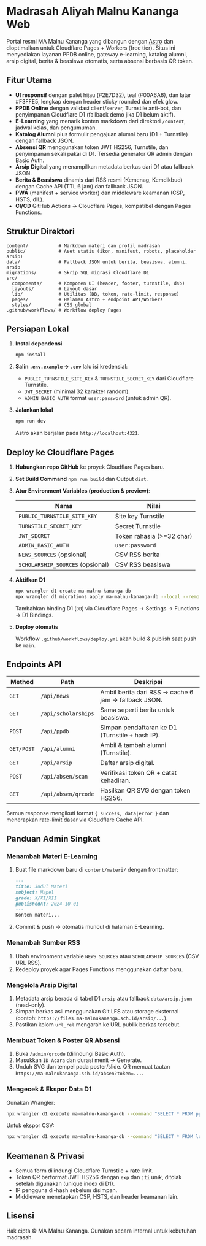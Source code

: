 # Madrasah Aliyah Malnu Kananga Web

Portal resmi MA Malnu Kananga yang dibangun dengan [Astro](https://astro.build) dan dioptimalkan untuk Cloudflare Pages + Workers (free tier). Situs ini menyediakan layanan PPDB online, gateway e-learning, katalog alumni, arsip digital, berita & beasiswa otomatis, serta absensi berbasis QR token.

## Fitur Utama

- **UI responsif** dengan palet hijau (#2E7D32), teal (#00A6A6), dan latar #F3FFE5, lengkap dengan header sticky rounded dan efek glow.
- **PPDB Online** dengan validasi client/server, Turnstile anti-bot, dan penyimpanan Cloudflare D1 (fallback demo jika D1 belum aktif).
- **E-Learning** yang menarik konten markdown dari direktori `/content`, jadwal kelas, dan pengumuman.
- **Katalog Alumni** plus formulir pengajuan alumni baru (D1 + Turnstile) dengan fallback JSON.
- **Absensi QR** menggunakan token JWT HS256, Turnstile, dan penyimpanan sekali pakai di D1. Tersedia generator QR admin dengan Basic Auth.
- **Arsip Digital** yang menampilkan metadata berkas dari D1 atau fallback JSON.
- **Berita & Beasiswa** dinamis dari RSS resmi (Kemenag, Kemdikbud) dengan Cache API (TTL 6 jam) dan fallback JSON.
- **PWA** (manifest + service worker) dan middleware keamanan (CSP, HSTS, dll.).
- **CI/CD** GitHub Actions → Cloudflare Pages, kompatibel dengan Pages Functions.

## Struktur Direktori

```
content/           # Markdown materi dan profil madrasah
public/            # Aset statis (ikon, manifest, robots, placeholder arsip)
data/              # Fallback JSON untuk berita, beasiswa, alumni, arsip
migrations/        # Skrip SQL migrasi Cloudflare D1
src/
  components/      # Komponen UI (header, footer, turnstile, dsb)
  layouts/         # Layout dasar
  lib/             # Utilitas (DB, token, rate-limit, response)
  pages/           # Halaman Astro + endpoint API/Workers
  styles/          # CSS global
.github/workflows/ # Workflow deploy Pages
```

## Persiapan Lokal

1. **Instal dependensi**

   ```bash
   npm install
   ```

2. **Salin `.env.example` → `.env`** lalu isi kredensial:

   - `PUBLIC_TURNSTILE_SITE_KEY` & `TURNSTILE_SECRET_KEY` dari Cloudflare Turnstile.
   - `JWT_SECRET` (minimal 32 karakter random).
   - `ADMIN_BASIC_AUTH` format `user:password` (untuk admin QR).

3. **Jalankan lokal**

   ```bash
   npm run dev
   ```

   Astro akan berjalan pada `http://localhost:4321`.

## Deploy ke Cloudflare Pages

1. **Hubungkan repo GitHub** ke proyek Cloudflare Pages baru.
2. **Set Build Command** `npm run build` dan Output `dist`.
3. **Atur Environment Variables (production & preview)**:

   | Nama | Nilai |
   | --- | --- |
   | `PUBLIC_TURNSTILE_SITE_KEY` | Site key Turnstile |
   | `TURNSTILE_SECRET_KEY` | Secret Turnstile |
   | `JWT_SECRET` | Token rahasia (>=32 char) |
   | `ADMIN_BASIC_AUTH` | `user:password` |
   | `NEWS_SOURCES` (opsional) | CSV RSS berita |
   | `SCHOLARSHIP_SOURCES` (opsional) | CSV RSS beasiswa |

4. **Aktifkan D1**

   ```bash
   npx wrangler d1 create ma-malnu-kananga-db
   npx wrangler d1 migrations apply ma-malnu-kananga-db --local --remote
   ```

   Tambahkan binding D1 (`DB`) via Cloudflare Pages → Settings → Functions → D1 Bindings.

5. **Deploy otomatis**

   Workflow `.github/workflows/deploy.yml` akan build & publish saat push ke `main`.

## Endpoints API

| Method | Path | Deskripsi |
| --- | --- | --- |
| `GET` | `/api/news` | Ambil berita dari RSS → cache 6 jam → fallback JSON. |
| `GET` | `/api/scholarships` | Sama seperti berita untuk beasiswa. |
| `POST` | `/api/ppdb` | Simpan pendaftaran ke D1 (Turnstile + hash IP). |
| `GET/POST` | `/api/alumni` | Ambil & tambah alumni (Turnstile). |
| `GET` | `/api/arsip` | Daftar arsip digital. |
| `POST` | `/api/absen/scan` | Verifikasi token QR + catat kehadiran. |
| `GET` | `/api/absen/qrcode` | Hasilkan QR SVG dengan token HS256. |

Semua response mengikuti format `{ success, data|error }` dan menerapkan rate-limit dasar via Cloudflare Cache API.

## Panduan Admin Singkat

### Menambah Materi E-Learning

1. Buat file markdown baru di `content/materi/` dengan frontmatter:

   ```markdown
   ---
   title: Judul Materi
   subject: Mapel
   grade: X/XI/XII
   publishedAt: 2024-10-01
   ---
   Konten materi...
   ```
2. Commit & push → otomatis muncul di halaman E-Learning.

### Menambah Sumber RSS

1. Ubah environment variable `NEWS_SOURCES` atau `SCHOLARSHIP_SOURCES` (CSV URL RSS).
2. Redeploy proyek agar Pages Functions menggunakan daftar baru.

### Mengelola Arsip Digital

1. Metadata arsip berada di tabel D1 `arsip` atau fallback `data/arsip.json` (read-only).
2. Simpan berkas asli menggunakan Git LFS atau storage eksternal (contoh: `https://files.ma-malnukananga.sch.id/arsip/...`).
3. Pastikan kolom `url_rel` mengarah ke URL publik berkas tersebut.

### Membuat Token & Poster QR Absensi

1. Buka `/admin/qrcode` (dilindungi Basic Auth).
2. Masukkan `ID Acara` dan durasi menit → Generate.
3. Unduh SVG dan tempel pada poster/slide. QR memuat tautan `https://ma-malnukananga.sch.id/absen?token=...`.

### Mengecek & Ekspor Data D1

Gunakan Wrangler:

```bash
npx wrangler d1 execute ma-malnu-kananga-db --command "SELECT * FROM ppdb;"
```

Untuk ekspor CSV:

```bash
npx wrangler d1 execute ma-malnu-kananga-db --command "SELECT * FROM log_absen;" --json > log_absen.json
```

## Keamanan & Privasi

- Semua form dilindungi Cloudflare Turnstile + rate limit.
- Token QR berformat JWT HS256 dengan `exp` dan `jti` unik, ditolak setelah digunakan (unique index di D1).
- IP pengguna di-hash sebelum disimpan.
- Middleware menetapkan CSP, HSTS, dan header keamanan lain.

## Lisensi

Hak cipta © MA Malnu Kananga. Gunakan secara internal untuk kebutuhan madrasah.
